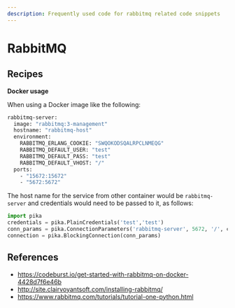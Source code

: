 ```yaml
---
description: Frequently used code for rabbitmq related code snippets
---
```


# RabbitMQ



## Recipes

**Docker usage**

When using a Docker image like the following:

```dockerfile
rabbitmq-server:
  image: "rabbitmq:3-management"
  hostname: "rabbitmq-host"
  environment:
    RABBITMQ_ERLANG_COOKIE: "SWQOKODSQALRPCLNMEQG"
    RABBITMQ_DEFAULT_USER: "test"
    RABBITMQ_DEFAULT_PASS: "test"
    RABBITMQ_DEFAULT_VHOST: "/"
  ports:
    - "15672:15672"
    - "5672:5672"
```

The host name for the service from other container would be `rabbitmq-server` and credentials would need to be passed to it, as follows:

```python
import pika
credentials = pika.PlainCredentials('test','test')
conn_params = pika.ConnectionParameters('rabbitmq-server', 5672, '/', credentials)
connection = pika.BlockingConnection(conn_params)
```





## References

- https://codeburst.io/get-started-with-rabbitmq-on-docker-4428d7f6e46b
- http://site.clairvoyantsoft.com/installing-rabbitmq/
- https://www.rabbitmq.com/tutorials/tutorial-one-python.html

